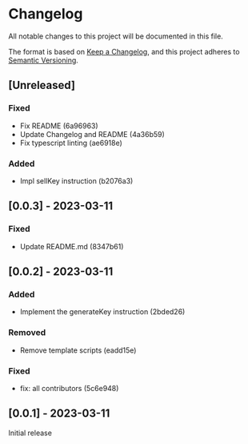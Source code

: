 # Changelog

All notable changes to this project will be documented in this file.

The format is based on [Keep a Changelog](https://keepachangelog.com/en/1.0.0/),
and this project adheres to [Semantic Versioning](https://semver.org/spec/v2.0.0.html).

## [Unreleased]

### Fixed

- Fix README (6a96963)
- Update Changelog and README (4a36b59)
- Fix typescript linting (ae6918e)

### Added

- Impl sellKey instruction (b2076a3)

## [0.0.3] - 2023-03-11

### Fixed

- Update README.md (8347b61)

## [0.0.2] - 2023-03-11

### Added

- Implement the generateKey instruction (2bded26)

### Removed

- Remove template scripts (eadd15e)

### Fixed

- fix: all contributors (5c6e948)

## [0.0.1] - 2023-03-11

Initial release
